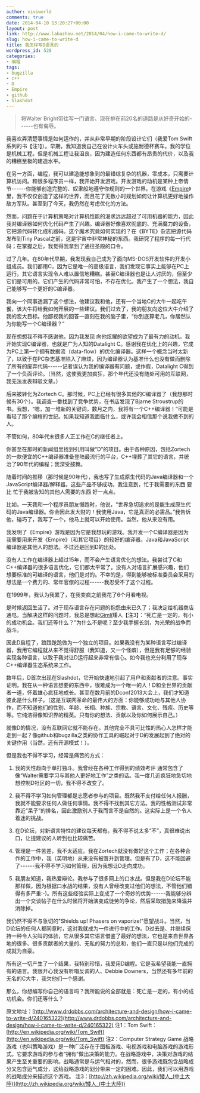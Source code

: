 ```yaml
---
author: viviworld
comments: true
date: 2014-04-10 13:20:27+00:00
layout: post
link: http://www.labazhou.net/2014/04/how-i-came-to-write-d/
slug: how-i-came-to-write-d
title: 我怎样写D语言的
wordpress_id: 528
categories:
- 编程
tags:
- bugzilla
- c++
- D
- Empire
- github
- Slashdot
---
```


<blockquote>将Walter Bright带往写一门语言、现在排在前20名的道路是从好奇开始的------也有侮辱。</blockquote>


我喜欢弄清楚事情是如何运作的，并从非常早期的阶段设计它们（我爱Tom Swift系列的书【注1】）。早期，我知道我自己在设计火车头或施耐德杯赛车。我的学位是机械工程。但是机械工程让我沮丧，因为建造任何东西都有昂贵的代价，以及我的糟糕至极的建造水平。

在另一方面，编程，我可以建造能想象到的最错综复杂的机器，零成本，只需要计算机访问。和很多程序员一样，我开始开发游戏。开发游戏的动机是某种上帝情节------你能够创造完整的、奴隶般地遵守你规则的一个世界。在游戏《[Empire](http://www.classicempire.com/)》里，我不仅仅创造了这样的世界，而且花了无数小时规划如何让计算机更好地操作敌方军队。甚至到了今天，我仍然在考虑优化的方法。

然而，问题在于计算机策略对计算机性能的渴求远远超过了可用机器的能力，因此我对编译器如何优化代码产生了兴趣。编译器好像喜欢彻底的、充满魔力的设备，它把源代码转化成机器码。这个魔术究竟如何实现的？在《BYTE》杂志把源代码发布到Tiny Pascal之前，这是宇宙中非常神秘的东西。我研究了程序的每一行代码；在掌握之后，我觉得我拿到了通往圣殿的口令。

过了几年。在80年代早期，我发现我自己成为了面向MS-DOS开发软件的开发小组成员。我们都用C，因为它是唯一的高级语言，我们发现它事实上能够在PC上运行。其它语言实现令人难以置信地糟糕。甚至C编译器也是让人讨厌的，但至少它们是可用的。它们产生的代码非常可怕，不存在优化。我产生了一个想法，我自己能够写一个更好的C编译器。

我向一个同事透漏了这个想法，他建议我和他，还有一个当地C的大牛一起吃午餐，该大牛将给我如何开展的一些建议。我们过去了，我的朋友向这位大牛介绍了我的宏大目标。他鄙视我的回答一直刻在我的脑子里，“你到底算老几，你居然认为你能写一个C编译器？”

现在想想我不得不感谢他，因为我发现 向他炫耀的欲望成为了最有力的动机。我开始实现C编译器，也就是广为人知的Datalight C。感谢我在优化上的兴趣，它成为PC上第一个拥有数据流（data-flow）的优化编译器。这样一个概念当时太新了，以致于在PC杂志基准陷入了麻烦，因为编译器认为基准什么也没有做而删除了所有的废弃代码------记者误认为我的编译器有问题，或作假，Datalight C得到了一个负面评论。（当然，这使我更加疯狂，那个年代还没有随处可用的互联网，我无法发表辩驳文章。）

后来被转化为Zortech C。那时候，PC上已经有很多其他的C编译器了（我想那时候有30个）。我调查一番找到了竞争优势，在书店发现了Bjarne Stroustrup的书。我想，“嗯，加一堆新的关键词，数月之内，我将有一个C++编译器！”可能是看轻了那个编程的世纪。如果我知道我面临什么，或许我会相信那个说我做不到的人。

不管如何，80年代末很多人正工作在C的继任者上。

你甚至在那时的新闻组里找到引用叫做“D”的项目。由于各种原因，包括Zortech的一款便宜的C++编译器准备登陆最流行的平台，C++埋葬了其它的语言，并统治了90年代的编程；我深受鼓舞。

随着时间的推移（那时候是90年代），我也写了生成原生代码的Java编译器和一个JavaScript编译器/解释器。这些产品不够成功。我注意到，忙于我需要的东西 要比 忙于我被告知的其他人需要的东西 好一点点。

比如，一天我和一个程序员朋友慢跑时，他说，“世界急切追求的是能生成原生代码的Java编译器。你会因此发大财的！我使用Java，它是真正的必需品。”我告诉他，碰巧了，我写了一个，他马上就可以开始使用。当然，他从来没有用。

我发明了《Empire》游戏是因为它是我想玩的游戏。我开发一个C编译器是因为我需要用来开发《Empire》（和其它项目）的较好的编译器。Java和JavaScript编译器是其他人的想法。不过还是回到D的出处。

没有人工作在编译器上超过15年，而不会产生语言优化的想法。我尝试了C和C++编译器的很多语言优化，它们都太平常了。没有人对语言扩展感兴趣，他们想要标准的可编译的语言，他们是对的。不幸的是，得到能够被标准委员会采用的想法是一个费力的、常年官僚的过程------我忍受不了这个过程。

在1999年，我认为我累了，在我变疯之前我花了6个月看电视。

是时候返回生活了。对于现存语言存在问题的抱怨由来已久了；我决定给机器商店通电。当解决这样的问题时，我总是想起[Gimli](http://en.wikipedia.org/wiki/Gimli_(Middle-earth))矮人【注3】：“死亡是一定的，有小的成功机会。我们还等什么？”为什么不是呢？至少我手握长剑，为光荣的战争而战斗。

因此D启程了，踉踉跄跄做为一个独立的项目。如果我没有为某种语言写过编译器，我用它编程就从来不觉得舒服（我知道，又一个怪癖），但是我有足够的经验实现各种语言，以致于我对让D运行起来非常有信心。如今我也充分利用了现存C++编译器生态系统来工作。

数年后，D首次出现在Slashdot，它开始快速地引起了用户和贡献者的注意。事实证明，我在从一种语言想要的东西中，很难成为一个唯一的人！D和全世界的贡献者一道，怀着雄心疯狂地成长。甚至在数月前的Dconf2013大会上，我们才知道彼此是什么样子。（这是互联网革命的最伟大的方面：你能够成功地与其他人协作，而不知道他们的性别、年龄、长相、种族、宗教、语言、文化、残疾、历史等等。它纯洁得像知识界的精英。只有你的想法、贡献以及你如何展示自己。）

就像D的情况，没有互联网它就不能存在。其他完全不具可比性的热心人怎样才能走到一起？像github和bugzilla之类的协作工具的崛起对于D的发展起到了绝对的关键作用（当然，还有开源模式！）。

但是我也不得不学习，经常是痛苦的方式：



	
  1. 我的天性趋向于单打独斗。我曾经在各种工作得到的绩效考评 通常包含了像“Walter需要学习与其他人更好地工作”之类的话。我一度几近疯狂地急切地想控制D社区的一切，我不得不改变了。

	
  2. 我不得不学习如何管理都是志愿者参与的项目。既然我不支付给任何人报酬，我就不能要求任何人做任何事情。我不得不找到其它方法。我的性格测试非常靠近“呆子”的排名，因此激励别人于我而言不是自然的。这实际上是一个令人着迷的挑战。

	
  3. 在D论坛，对新语言特性的建议每天都有。我不得不说太多“不”，真很难说出口，让提建议的人听到也比较痛苦。

	
  4. 管理是一件苦差，我不太适应。我在Zortech就没有做好这个工作；在各种合作的工作中，我（英明地）从来没有被晋升到管理。但是有了D，这不能回避了------我不得不学习如何管理，因为我想让D走向成功。

	
  5. 我朋友知道，我热爱辩论。我参与了很多网上的口水战。但是我在D论坛不能那样做，因为根据口水战的结果，没有人曾经改变过他们的想法，不管他们错得有多严重:-)。所有这些经验实际上变成了一个奇妙的优势------我能够分辨出一个交谈帖子在什么时候将开始演变成徒劳的争论，然后采取措施来降温并消除掉。


我仍然不得不与急切的"Shields up! Phasers on vaporize!"愿望战斗。当然，当D论坛的任何人都同意时，这对我就成为一件进行中的工作。D过去是、并继续保持一种令人尖叫的体验，它从很多其它语言借鉴了最好的想法，它也是来自世界各地的很多、很多贡献者的大量的、无私的努力的总和，他们一直只是以他们完成的成就为自豪。

所有这一切产生了一个结果，我特别珍惜，我爱用D编程。它是我希望我能一直拥有的语言。我很开心我没有听唱反调的人、Debbie Downers，当然还有多年前的无名的C大牛，我欠他们一个感谢。

那么，你想编写你自己的语言吗？我所能说的全部就是：死亡是一定的，有小的成功机会。你们还等什么？

原文地址：[http://www.drdobbs.com/architecture-and-design/how-i-came-to-write-d/240165322](http://www.drdobbs.com/architecture-and-design/how-i-came-to-write-d/240165322)
注1：Tom Swift：[http://en.wikipedia.org/wiki/Tom_Swift](http://en.wikipedia.org/wiki/Tom_Swift)
注2：Computer Strategy Game
战略游戏（也叫策略游戏）是一种广泛存在于图板游戏、电视游戏和电脑游戏的游戏形式。它要求游戏的参与者“拥有”做出决策的能力。在战略游戏中，决策对游戏的结果产生至关重要的影响。战略通常是与运气相对的，然而，很多游戏既包含战略成分又包含运气成分，这给战略游戏的划分带来一定的困难。因此，我们可以用游戏的战略成分来描述这个游戏。
注3：[http://zh.wikipedia.org/wiki/矮人_(中土大陸)](http://zh.wikipedia.org/wiki/矮人_(中土大陸))
